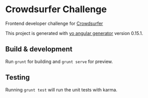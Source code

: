 # Crowdsurfer Challenge

Frontend developer challenge for [Crowdsurfer](https://slack-files.com/T02B9F087-F1AGY93C0-13f5a6e725)

This project is generated with [yo angular generator](https://github.com/yeoman/generator-angular)
version 0.15.1.

## Build & development

Run `grunt` for building and `grunt serve` for preview.

## Testing

Running `grunt test` will run the unit tests with karma.
